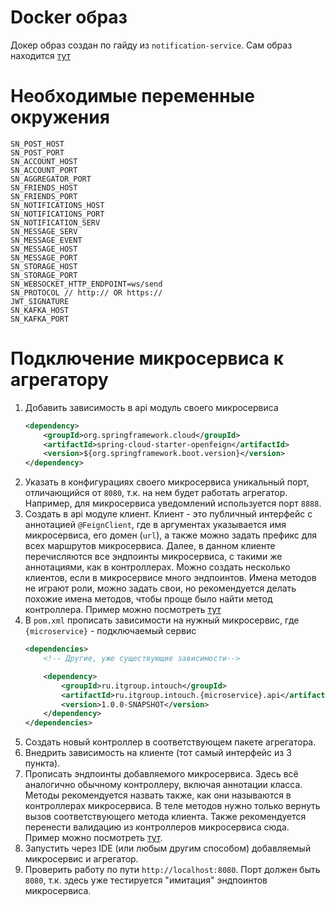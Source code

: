 # Docker образ

Докер образ создан по гайду из `notification-service`. Сам образ
находится [тут](https://hub.docker.com/repository/docker/intouchgroup/aggregator/general)

# Необходимые переменные окружения

```
SN_POST_HOST
SN_POST_PORT
SN_ACCOUNT_HOST
SN_ACCOUNT_PORT
SN_AGGREGATOR_PORT
SN_FRIENDS_HOST
SN_FRIENDS_PORT
SN_NOTIFICATIONS_HOST
SN_NOTIFICATIONS_PORT
SN_NOTIFICATION_SERV
SN_MESSAGE_SERV
SN_MESSAGE_EVENT
SN_MESSAGE_HOST
SN_MESSAGE_PORT
SN_STORAGE_HOST
SN_STORAGE_PORT
SN_WEBSOCKET_HTTP_ENDPOINT=ws/send
SN_PROTOCOL // http:// OR https://
JWT_SIGNATURE
SN_KAFKA_HOST
SN_KAFKA_PORT
```

# Подключение микросервиса к агрегатору

1. Добавить зависимость в api модуль своего микросервиса
    ```xml
    <dependency>
        <groupId>org.springframework.cloud</groupId>
        <artifactId>spring-cloud-starter-openfeign</artifactId>
        <version>${org.springframework.boot.version}</version>
    </dependency>
    ```
2. Указать в конфигурациях своего микросервиса уникальный порт, отличающийся от `8080`, т.к. на нем будет работать
   агрегатор. Например, для микросервиса уведомлений используется порт `8888`.
3. Создать в api модуле клиент. Клиент - это публичный интерфейс с аннотацией `@FeignClient`, где в аргументах
   указывается имя микросервиса, его домен (`url`), а также можно задать префикс для всех маршрутов микросервиса. Далее,
   в данном клиенте перечисляются все эндпоинты микросервиса, с такими же аннотациями, как в контроллерах. Можно создать
   несколько клиентов, если в микросервисе много эндпоинтов. Имена методов не играют роли, можно задать свои, но
   рекомендуется делать похожие имена методов, чтобы проще было найти метод контроллера. Пример можно
   посмотреть [тут](../notification-service/api/src/main/java/ru/itgroup/intouch/client/NotificationServiceClient.java)
4. В `pom.xml` прописать зависимости на нужный микросервис, где `{microservice}` - подключаемый сервис
   ```xml
   <dependencies>
       <!-- Другие, уже существующие зависимости-->
   
       <dependency>
           <groupId>ru.itgroup.intouch</groupId>
           <artifactId>ru.itgroup.intouch.{microservice}.api</artifactId>
           <version>1.0.0-SNAPSHOT</version>
       </dependency>
   </dependencies>
   ```
5. Создать новый контроллер в соответствующем пакете агрегатора.
6. Внедрить зависимость на клиенте (тот самый интерфейс из 3 пункта).
7. Прописать эндпоинты добавляемого микросервиса. Здесь всё аналогично обычному контроллеру, включая аннотации класса.
   Методы рекомендуется назвать также, как они называются в контроллерах микросервиса. В теле методов нужно только
   вернуть вызов соответствующего метода клиента. Также рекомендуется перенести валидацию из контроллеров микросервиса
   сюда. Пример можно
   посмотреть [тут](src/main/java/ru/itgroup/intouch/aggregator/controller/NotificationController.java).
8. Запустить через IDE (или любым другим способом) добавляемый микросервис и агрегатор.
9. Проверить работу по пути `http://localhost:8080`. Порт должен быть `8080`, т.к. здесь уже тестируется "имитация"
   эндпоинтов микросервиса.
